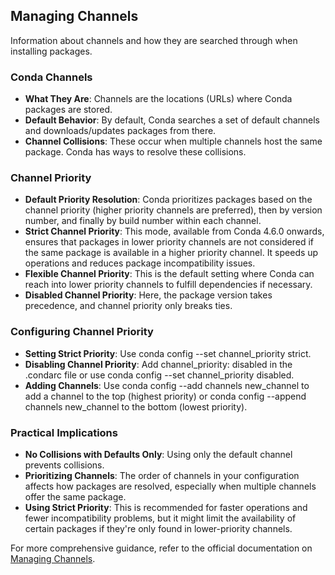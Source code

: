 
## Managing Channels

Information about channels and how they are searched through when installing packages.

### Conda Channels

- **What They Are**: Channels are the locations (URLs) where Conda packages are stored.
- **Default Behavior**: By default, Conda searches a set of default channels and downloads/updates packages from there.
- **Channel Collisions**: These occur when multiple channels host the same package. Conda has ways to resolve these collisions.

### Channel Priority

- **Default Priority Resolution**: Conda prioritizes packages based on the channel priority (higher priority channels are preferred), then by version number, and finally by build number within each channel.
- **Strict Channel Priority**: This mode, available from Conda 4.6.0 onwards, ensures that packages in lower priority channels are not considered if the same package is available in a higher priority channel. It speeds up operations and reduces package incompatibility issues.
- **Flexible Channel Priority**: This is the default setting where Conda can reach into lower priority channels to fulfill dependencies if necessary.
- **Disabled Channel Priority**: Here, the package version takes precedence, and channel priority only breaks ties.

### Configuring Channel Priority

- **Setting Strict Priority**: Use conda config --set channel_priority strict.
- **Disabling Channel Priority**: Add channel_priority: disabled in the .condarc file or use conda config --set channel_priority disabled.
- **Adding Channels**: Use conda config --add channels new_channel to add a channel to the top (highest priority) or conda config --append channels new_channel to the bottom (lowest priority).

### Practical Implications

- **No Collisions with Defaults Only**: Using only the default channel prevents collisions.
- **Prioritizing Channels**: The order of channels in your configuration affects how packages are resolved, especially when multiple channels offer the same package.
- **Using Strict Priority**: This is recommended for faster operations and fewer incompatibility problems, but it might limit the availability of certain packages if they're only found in lower-priority channels.

For more comprehensive guidance, refer to the official documentation on [Managing Channels](https://conda.io/projects/conda/en/latest/user-guide/tasks/manage-channels.html).
